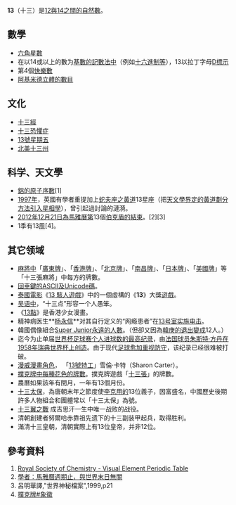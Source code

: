 **13**（十三）是[12與](../Page/12.md "wikilink")[14之間的](../Page/14.md "wikilink")[自然數](https://zh.wikipedia.org/wiki/自然數 "wikilink")。

## 數學

  - [六角星數](https://zh.wikipedia.org/wiki/六角星數 "wikilink")
  - 在以14或以上的數为[基數的記數法中](https://zh.wikipedia.org/wiki/基數 "wikilink")（例如[十六進制等](https://zh.wikipedia.org/wiki/十六進制 "wikilink")），13以拉丁字母[D標示](../Page/D.md "wikilink")
  - 第4個[快樂數](../Page/快樂數.md "wikilink")
  - [阿基米德立體的數目](../Page/阿基米德立體.md "wikilink")

## 文化

  - [十三經](https://zh.wikipedia.org/wiki/十三經 "wikilink")
  - [十三恐懼症](../Page/十三恐懼症.md "wikilink")
  - [13號星期五](../Page/13號星期五.md "wikilink")
  - [北美十三州](https://zh.wikipedia.org/wiki/北美十三州 "wikilink")

## 科学、天文學

  - [鋁的](https://zh.wikipedia.org/wiki/鋁 "wikilink")[原子序數](https://zh.wikipedia.org/wiki/原子序數 "wikilink")\[1\]
  - [1997年](../Page/1997年.md "wikilink")，英國有學者重提加上[蛇夫座之黃道](../Page/蛇夫座.md "wikilink")13星座（把[天文學界定的黃道劃分方法引入星相學](../Page/天文學.md "wikilink")），曾引起過討論的漣漪。
  - [2012年](../Page/2012年.md "wikilink")[12月21日為](../Page/12月21日.md "wikilink")[馬雅曆第](https://zh.wikipedia.org/wiki/馬雅曆 "wikilink")13個[伯克盾的結束](https://zh.wikipedia.org/wiki/伯克盾（馬雅曆） "wikilink")。\[2\]\[3\]
  - 1季有13[周](https://zh.wikipedia.org/wiki/星期 "wikilink")\[4\]。

## 其它领域

  - [麻將中](https://zh.wikipedia.org/wiki/麻將 "wikilink")「[廣東牌](https://zh.wikipedia.org/wiki/廣東麻將 "wikilink")」、「[香港牌](https://zh.wikipedia.org/wiki/香港麻將 "wikilink")」、「[北京牌](../Page/北京麻將.md "wikilink")」、「[南昌牌](https://zh.wikipedia.org/wiki/南昌麻將 "wikilink")」、「[日本牌](https://zh.wikipedia.org/wiki/日本麻將 "wikilink")」、「[美國牌](https://zh.wikipedia.org/wiki/美國麻將 "wikilink")」等「十三張麻將」中每方的牌數。
  - [回車鍵的](../Page/回車鍵.md "wikilink")[ASCII及](../Page/ASCII.md "wikilink")[Unicode碼](https://zh.wikipedia.org/wiki/Unicode "wikilink")。
  - [泰國](https://zh.wikipedia.org/wiki/泰國 "wikilink")[電影](https://zh.wikipedia.org/wiki/電影 "wikilink")《[13
    駭人遊戲](../Page/13_駭人遊戲.md "wikilink")》中的一個虛構的《**13**》大獎[遊戲](https://zh.wikipedia.org/wiki/遊戲 "wikilink")。
  - [吴语中](../Page/吴语.md "wikilink")，“十三点”形容一个人愚笨。
  - 《[13點](../Page/13點.md "wikilink")》是香港少女漫畫。
  - 精神病医生**[杨永信](../Page/杨永信.md "wikilink")**对其自行定义的“网瘾患者”在[13号室实施电击](https://zh.wikipedia.org/wiki/杨永信#13号室 "wikilink")。
  - 韓國偶像組合[Super
    Junior永遠的人數](../Page/Super_Junior.md "wikilink")。（但卻又因為[韓庚的退出變成](../Page/韓庚.md "wikilink")12人。）
  - 迄今为止单届[世界杯足球赛个人进球数的最高纪录](https://zh.wikipedia.org/wiki/世界杯足球赛 "wikilink")，由[法国球员](https://zh.wikipedia.org/wiki/法国 "wikilink")[朱斯特·方丹在](../Page/朱斯特·方丹.md "wikilink")[1958年瑞典世界杯上创造](https://zh.wikipedia.org/wiki/1958年世界杯足球赛 "wikilink")。由于现代[足球愈加重视防守](../Page/足球.md "wikilink")，该纪录已经很难被打破。
  - [漫威漫畫角色](../Page/漫威漫畫.md "wikilink")，
    「[13號特工](https://zh.wikipedia.org/wiki/13號特工 "wikilink")」雪倫·卡特（Sharon
    Carter）。
  - [撲克牌中每種花色的牌數](https://zh.wikipedia.org/wiki/撲克牌 "wikilink")。撲克牌遊戲「[十三張](../Page/十三張.md "wikilink")」的牌數。
  - 農曆如果該年有閏月，一年有13個月份。
  - [十三太保](../Page/十三太保.md "wikilink")，為唐朝末年之節度使[李克用的](../Page/李克用.md "wikilink")13位義子，因富盛名，中國歷史後期許多人物組合和團體常以「十三太保」為號。
  - [十三翼之戰](https://zh.wikipedia.org/wiki/十三翼之戰 "wikilink")
    成吉思汗一生中唯一战败的战役。
  - 清朝創建者努爾哈赤靠祖先遗下的十三副装甲起兵，取得胜利。
  - 滿清十三皇朝，清朝實際上有13位皇帝，并非12位。

## 參考資料

1.  [Royal Society of Chemistry - Visual Element Periodic
    Table](http://www.rsc.org/periodic-table)
2.  [學者：馬雅曆週期止，與世界末日無關](http://tw.news.yahoo.com/%E5%AD%B8%E8%80%85-%E9%A6%AC%E9%9B%85%E6%9B%86%E9%80%B1%E6%9C%9F%E6%AD%A2-%E7%84%A1%E9%97%9C%E6%9C%AB%E6%97%A5-094418066.html)
3.  呂明華譯,"世界神秘檔案",1999,p21
4.  [撲克牌\#象徵](https://zh.wikipedia.org/wiki/撲克牌#象徵 "wikilink")